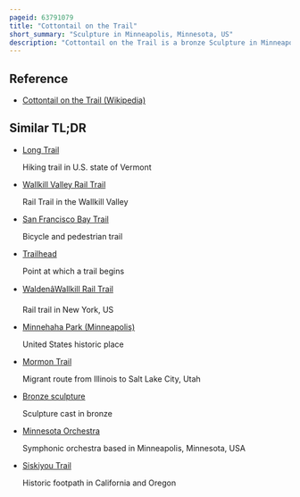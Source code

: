 ```yaml
---
pageid: 63791079
title: "Cottontail on the Trail"
short_summary: "Sculpture in Minneapolis, Minnesota, US"
description: "Cottontail on the Trail is a bronze Sculpture in Minneapolis, Minnesota. The Piece was commissioned as Part of the City's Art in public Places Program and was designed by Cannon Falls minnesota Sculptor Jeff Barber. The Sculpture which depicts an oddly proportioned Cottontail Rabbit was permanently installed in 2002 on Minnehaha parkway. Cottontail on the Trail has been well received by Residents of the surrounding Area who often decorate it either seasonally or in Response to current Events."
---
```


## Reference

- [Cottontail on the Trail (Wikipedia)](https://en.wikipedia.org/?curid=63791079)

## Similar TL;DR

- [Long Trail](/tldr/en/long-trail)

  Hiking trail in U.S. state of Vermont

- [Wallkill Valley Rail Trail](/tldr/en/wallkill-valley-rail-trail)

  Rail Trail in the Wallkill Valley

- [San Francisco Bay Trail](/tldr/en/san-francisco-bay-trail)

  Bicycle and pedestrian trail

- [Trailhead](/tldr/en/trailhead)

  Point at which a trail begins

- [WaldenâWallkill Rail Trail](/tldr/en/waldenwallkill-rail-trail)

  Rail trail in New York, US

- [Minnehaha Park (Minneapolis)](/tldr/en/minnehaha-park-minneapolis)

  United States historic place

- [Mormon Trail](/tldr/en/mormon-trail)

  Migrant route from Illinois to Salt Lake City, Utah

- [Bronze sculpture](/tldr/en/bronze-sculpture)

  Sculpture cast in bronze

- [Minnesota Orchestra](/tldr/en/minnesota-orchestra)

  Symphonic orchestra based in Minneapolis, Minnesota, USA

- [Siskiyou Trail](/tldr/en/siskiyou-trail)

  Historic footpath in California and Oregon
